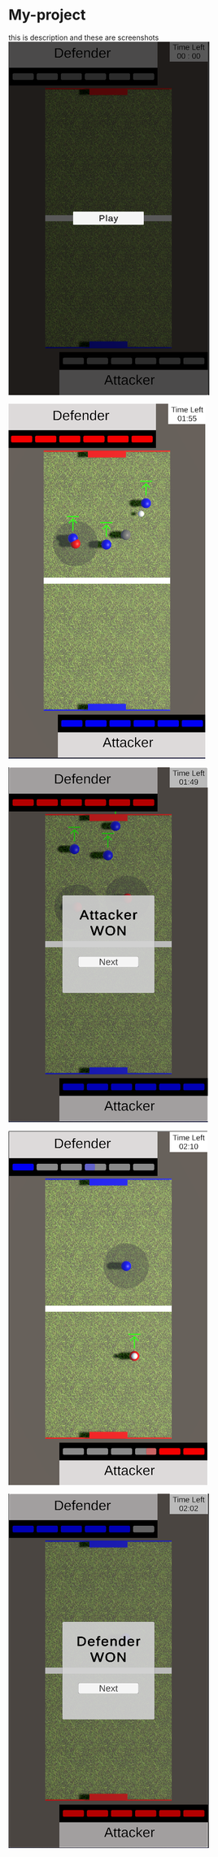 # My-project
 this is description
 and
 these are screenshots
 ![alt text](ss1.png)
 
 ![alt text](ss2.png)
 
 ![alt text](ss3.png)
 
 ![alt text](ss4.png)
 
 ![alt text](ss5.png)
